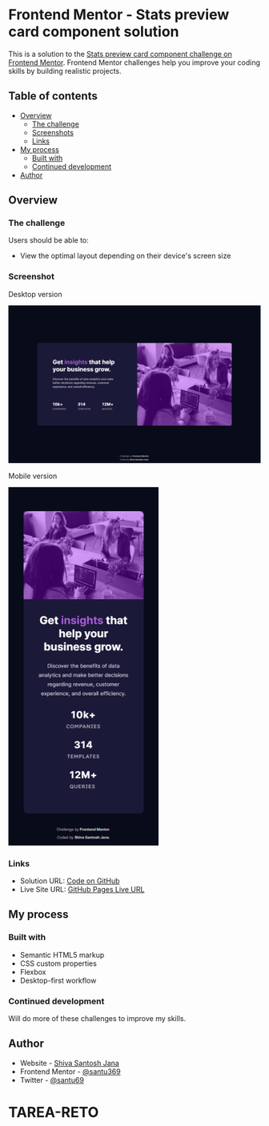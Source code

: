 # Frontend Mentor - Stats preview card component solution

This is a solution to the [Stats preview card component challenge on Frontend Mentor](https://www.frontendmentor.io/challenges/stats-preview-card-component-8JqbgoU62). Frontend Mentor challenges help you improve your coding skills by building realistic projects.

## Table of contents

- [Overview](#overview)
  - [The challenge](#the-challenge)
  - [Screenshots](#screenshots)
  - [Links](#links)
- [My process](#my-process)
  - [Built with](#built-with)
  - [Continued development](#continued-development)
- [Author](#author)

## Overview

### The challenge

Users should be able to:

- View the optimal layout depending on their device's screen size

### Screenshot

Desktop version

![desktop version](/screenshots/desktop-version.png)

Mobile version

![mobile version](/screenshots/mobile-version.png)

### Links

- Solution URL: [Code on GitHub](https://github.com/santu369/frontendmentor-stats-preview-card-component)
- Live Site URL: [GitHub Pages Live URL](https://santu369.github.io/frontendmentor-stats-preview-card-component)

## My process

### Built with

- Semantic HTML5 markup
- CSS custom properties
- Flexbox
- Desktop-first workflow

### Continued development

Will do more of these challenges to improve my skills.

## Author

- Website - [Shiva Santosh Jana](https://santu369.github.io/FreeCodeCamp-PersonalPortfolioWebpage)
- Frontend Mentor - [@santu369](https://www.frontendmentor.io/profile/santu369)
- Twitter - [@santu69](https://www.twitter.com/santu69)
# TAREA-RETO
